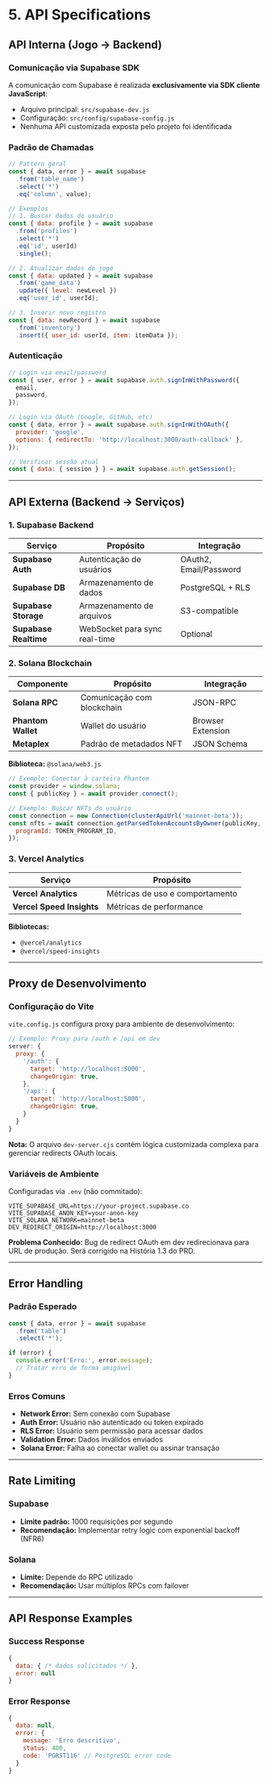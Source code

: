 # 5. API Specifications

## API Interna (Jogo → Backend)

### Comunicação via Supabase SDK

A comunicação com Supabase é realizada **exclusivamente via SDK cliente JavaScript**:

- Arquivo principal: `src/supabase-dev.js`
- Configuração: `src/config/supabase-config.js`
- Nenhuma API customizada exposta pelo projeto foi identificada

### Padrão de Chamadas

```javascript
// Pattern geral
const { data, error } = await supabase
  .from('table_name')
  .select('*')
  .eq('column', value);

// Exemplos
// 1. Buscar dados do usuário
const { data: profile } = await supabase
  .from('profiles')
  .select('*')
  .eq('id', userId)
  .single();

// 2. Atualizar dados do jogo
const { data: updated } = await supabase
  .from('game_data')
  .update({ level: newLevel })
  .eq('user_id', userId);

// 3. Inserir novo registro
const { data: newRecord } = await supabase
  .from('inventory')
  .insert({ user_id: userId, item: itemData });
```

### Autenticação

```javascript
// Login via email/password
const { user, error } = await supabase.auth.signInWithPassword({
  email,
  password,
});

// Login via OAuth (Google, GitHub, etc)
const { data, error } = await supabase.auth.signInWithOAuth({
  provider: 'google',
  options: { redirectTo: 'http://localhost:3000/auth-callback' },
});

// Verificar sessão atual
const { data: { session } } = await supabase.auth.getSession();
```

---

## API Externa (Backend → Serviços)

### 1. Supabase Backend

| Serviço | Propósito | Integração |
|---------|----------|-----------|
| **Supabase Auth** | Autenticação de usuários | OAuth2, Email/Password |
| **Supabase DB** | Armazenamento de dados | PostgreSQL + RLS |
| **Supabase Storage** | Armazenamento de arquivos | S3-compatible |
| **Supabase Realtime** | WebSocket para sync real-time | Optional |

### 2. Solana Blockchain

| Componente | Propósito | Integração |
|-----------|----------|-----------|
| **Solana RPC** | Comunicação com blockchain | JSON-RPC |
| **Phantom Wallet** | Wallet do usuário | Browser Extension |
| **Metaplex** | Padrão de metadados NFT | JSON Schema |

**Biblioteca:** `@solana/web3.js`

```javascript
// Exemplo: Conectar à carteira Phantom
const provider = window.solana;
const { publicKey } = await provider.connect();

// Exemplo: Buscar NFTs do usuário
const connection = new Connection(clusterApiUrl('mainnet-beta'));
const nfts = await connection.getParsedTokenAccountsByOwner(publicKey, {
  programId: TOKEN_PROGRAM_ID,
});
```

### 3. Vercel Analytics

| Serviço | Propósito |
|---------|----------|
| **Vercel Analytics** | Métricas de uso e comportamento |
| **Vercel Speed Insights** | Métricas de performance |

**Bibliotecas:**
- `@vercel/analytics`
- `@vercel/speed-insights`

---

## Proxy de Desenvolvimento

### Configuração do Vite

`vite.config.js` configura proxy para ambiente de desenvolvimento:

```javascript
// Exemplo: Proxy para /auth e /api em dev
server: {
  proxy: {
    '/auth': {
      target: 'http://localhost:5000',
      changeOrigin: true,
    },
    '/api': {
      target: 'http://localhost:5000',
      changeOrigin: true,
    }
  }
}
```

**Nota:** O arquivo `dev-server.cjs` contém lógica customizada complexa para gerenciar redirects OAuth locais.

### Variáveis de Ambiente

Configuradas via `.env` (não commitado):

```env
VITE_SUPABASE_URL=https://your-project.supabase.co
VITE_SUPABASE_ANON_KEY=your-anon-key
VITE_SOLANA_NETWORK=mainnet-beta
DEV_REDIRECT_ORIGIN=http://localhost:3000
```

**Problema Conhecido:** Bug de redirect OAuth em dev redirecionava para URL de produção. Será corrigido na História 1.3 do PRD.

---

## Error Handling

### Padrão Esperado

```javascript
const { data, error } = await supabase
  .from('table')
  .select('*');

if (error) {
  console.error('Erro:', error.message);
  // Tratar erro de forma amigável
}
```

### Erros Comuns

- **Network Error:** Sem conexão com Supabase
- **Auth Error:** Usuário não autenticado ou token expirado
- **RLS Error:** Usuário sem permissão para acessar dados
- **Validation Error:** Dados inválidos enviados
- **Solana Error:** Falha ao conectar wallet ou assinar transação

---

## Rate Limiting

### Supabase

- **Limite padrão:** 1000 requisições por segundo
- **Recomendação:** Implementar retry logic com exponential backoff (NFR6)

### Solana

- **Limite:** Depende do RPC utilizado
- **Recomendação:** Usar múltiplos RPCs com failover

---

## API Response Examples

### Success Response

```javascript
{
  data: { /* dados solicitados */ },
  error: null
}
```

### Error Response

```javascript
{
  data: null,
  error: {
    message: 'Erro descritivo',
    status: 400,
    code: 'PGRST116' // PostgreSQL error code
  }
}
```
